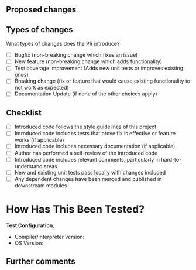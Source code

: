 ## Proposed changes

<!-- Describe the big picture of your changes here to communicate why this pull request should be accepted.
If it fixes a bug or resolves a feature request, be sure to link to that issue.
Fixes # (issue) -->


## Types of changes

What types of changes does the PR introduce?
<!-- Put an `x` in the boxes that apply -->

- [ ] Bugfix (non-breaking change which fixes an issue)
- [ ] New feature (non-breaking change which adds functionality)
- [ ] Test coverage improvement (Adds new unit tests or improves existing ones)
- [ ] Breaking change (fix or feature that would cause existing functionality to not work as expected)
- [ ] Documentation Update (if none of the other choices apply)

## Checklist

<!-- Put an `x` in the boxes that apply. You can also fill these out after creating the PR.
If you're unsure about any of them, don't hesitate to ask. We're here to help!
This is simply a reminder of what we are going to look for before merging your code. -->

- [ ] Introduced code follows the style guidelines of this project
- [ ] Introduced code includes tests that prove fix is effective or feature works (if applicable)
- [ ] Introduced code includes necessary documentation (if applicable)
- [ ] Author has performed a self-review of the introduced code
- [ ] Introduced code includes relevant comments, particularly in hard-to-understand areas
- [ ] New and existing unit tests pass locally with changes included
- [ ] Any dependent changes have been merged and published in downstream modules

# How Has This Been Tested?

<!-- Please describe the tests that you ran to verify your changes. Provide instructions so we can reproduce.
Please also list any relevant details for your test configuration

- [ ] Test A
- [ ] Test B

**Test Configuration**:

- Compiler/interpreter version:
- OS Version:
- Toolchain:
- SDK:
-
-->

**Test Configuration**:

- Compiler/interpreter version:
- OS Version:

## Further comments

<!-- If this is a relatively large or complex change, kick off the discussion by explaining why you
chose the solution you did and what alternatives you considered, etc... -->
